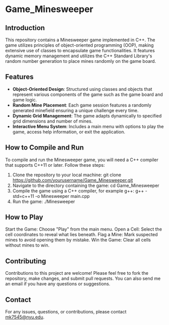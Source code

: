 # Game_Minesweeper

## Introduction
This repository contains a Minesweeper game implemented in C++. The game utilizes principles of object-oriented programming (OOP), making extensive use of classes to encapsulate game functionalities. It features dynamic memory management and utilizes the C++ Standard Library's random number generation to place mines randomly on the game board.

## Features
- **Object-Oriented Design**: Structured using classes and objects that represent various components of the game such as the game board and game logic.
- **Random Mine Placement**: Each game session features a randomly generated minefield ensuring a unique challenge every time.
- **Dynamic Grid Management**: The game adapts dynamically to specified grid dimensions and number of mines.
- **Interactive Menu System**: Includes a main menu with options to play the game, access help information, or exit the application.

## How to Compile and Run
To compile and run the Minesweeper game, you will need a C++ compiler that supports C++11 or later. Follow these steps:

1. Clone the repository to your local machine:
   git clone https://github.com/yourusername/Game_Minesweeper.git
2. Navigate to the directory containing the game:
   cd Game_Minesweeper
3. Compile the game using a C++ compiler, for example g++:
   g++ -std=c++11 -o Minesweeper main.cpp
4. Run the game:
   ./Minesweeper

## How to Play
Start the Game: Choose "Play" from the main menu.
Open a Cell: Select the cell coordinates to reveal what lies beneath.
Flag a Mine: Mark suspected mines to avoid opening them by mistake.
Win the Game: Clear all cells without mines to win.

## Contributing
Contributions to this project are welcome! Please feel free to fork the repository, make changes, and submit pull requests. You can also send me an email if you have any questions or suggestions.

## Contact
For any issues, questions, or contributions, please contact mk7545@nyu.edu.
